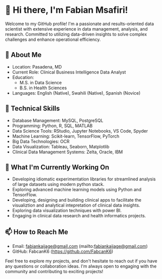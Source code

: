 # 👋 Hi there, I'm Fabian Msafiri!

Welcome to my GitHub profile! 
I'm a passionate and results-oriented data scientist with extensive experience in data management, analysis, and research.
Committed to utilizing data-driven insights to solve complex challenges and enhance operational efficiency.

## 🚀 About Me

- Location: Pasadena, MD
- Current Role: Clinical Business Intelligence Data Analyst
- Education: 
  - M.S. in Data Science 
  - B.S. in Health Sciences 
- Languages: English (Native), Swahili (Native), Spanish (Novice)

## 🔧 Technical Skills

- Database Management: MySQL, PostgreSQL
- Programming: Python, R, SQL, MATLAB
- Data Science Tools: RStudio, Jupyter Notebooks, VS Code, Spyder
- Machine Learning: Scikit-learn, TensorFlow, PyTorch
- Big Data Technologies: OCR
- Data Visualization: Tableau, Seaborn, Matplotlib
- Clinical Data Management Systems: Zelta, Oracle, IBM

## 🌱 What I'm Currently Working On

- Developing idiomatic experimentation libraries for streamlined analysis of large datasets using modern python stack.
- Exploring advanced machine learning models using Python and TensorFlow.
- Developing, designing and building clinical apps to facilitate the visualiztion and analytical intepretation of clinical data insights.
- Exploring data visualization techniques with power BI.
- Engaging in clinical data research and health informatics projects.

## 📫 How to Reach Me

- Email: fabiankaijage@gmail.com (mailto:fabiankaijage@gmail.com)
- GitHub: FabcanK6 (https://github.com/FabcanK6)

Feel free to explore my projects, and don't hesitate to reach out if you have any questions or collaboration ideas. I'm always open to engaging with the community and contributing to exciting projects!

